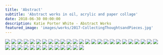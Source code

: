 ```yaml
---
title: 'Abstract'
subtitle: 'Abstract works in oil, acrylic and paper collage'
date: 2018-06-30 00:00:00
description: Katie Porter White - Abstract Works
featured_image: 'images/works/2017-CollectingThoughtsandPieces.jpg'
---
```


<div class="gallery"data-columns="3">
	<img src="/images/works/2016-Abstract1.jpg">
	<img src="/images/works/2016-Ice.png">
	<img src="/images/works/2016-KatieandDoug.JPG">
	<img src="/images/works/2016-Keyhole.jpg">
	<img src="/images/works/2016-MatisseWindow.png">
	<img src="/images/works/2016-MenonBench.png">
	<img src="/images/works/2016-SittingatSunset.jpg">
	<img src="/images/works/2016-SpacetoBreathe.JPG">
	<img src="/images/works/2016-StairsintheSpring.jpg">
	<img src="/images/works/2017-CalmBeforetheStorm.jpg">
	<img src="/images/works/2017-Cara.JPG">
	<img src="/images/works/2017-CollectingThoughtsandPieces.jpg">
	<img src="/images/works/2017-ComposedandWaiting.jpg">
	<img src="/images/works/2017-FingersandLeaves.jpg">
	<img src="/images/works/2017-Flight.jpg">
	<img src="/images/works/2017-Forge.jpg">
	<img src="/images/works/2018-GreenWhees.jpg">
	<img src="/images/works/2017-HiddenCavern.jpg">
	<img src="/images/works/2017-LookingupfromtheCanyonFloor.jpg">
	<img src="/images/works/2017-MountainsonFire.jpg">
	<img src="/images/works/2017-Next.jpg">
	<img src="/images/works/2018-BlueScales.jpg">
	<img src="/images/works/2018-PinkWhee.jpg">
	<img src="/images/works/2018-Power.jpg">
	<img src="/images/works/2018-Untitled.jpg">
	<img src="/images/works/2018-YellowWhee.jpg">
	<img src="/images/works/2019-BlackandYellow.jpg">
	<img src="/images/works/2019-Expanse1.jpg">
	<img src="/images/works/2019-Expanse2.jpg">
	<img src="/images/works/2019-GreenCrown.jpg">
	<img src="/images/works/2019-Omen.jpg">
	<img src="/images/works/2019-OriginalDots.jpg">
	<img src="/images/works/2019-PinkCrown.jpg">
	<img src="/images/works/2019-PinkDots.jpg">
	<img src="/images/works/2019-SummerWash.jpg">
	<img src="/images/works/2019-TriumphakaCollageSeries9.JPG">
	<img src="/images/works/2019-Untitled2.jpg">
	<img src="/images/works/2019-Untitled.jpg">
</div>

